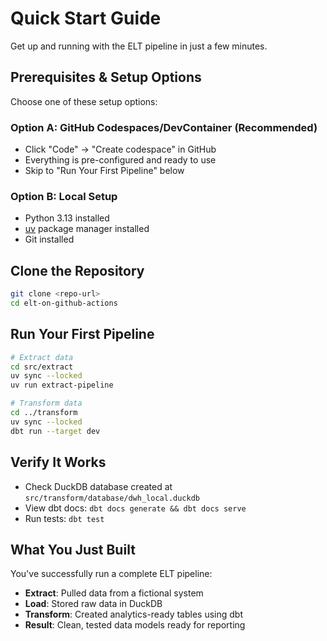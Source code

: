 # Quick Start Guide

Get up and running with the ELT pipeline in just a few minutes.

## Prerequisites & Setup Options

Choose one of these setup options:

### Option A: GitHub Codespaces/DevContainer (Recommended)

- Click "Code" → "Create codespace" in GitHub
- Everything is pre-configured and ready to use
- Skip to "Run Your First Pipeline" below

### Option B: Local Setup

- Python 3.13 installed
- [uv](https://docs.astral.sh/uv/getting-started/installation/) package manager installed
- Git installed

## Clone the Repository

```bash
git clone <repo-url>
cd elt-on-github-actions
```

## Run Your First Pipeline

```bash
# Extract data
cd src/extract
uv sync --locked
uv run extract-pipeline

# Transform data  
cd ../transform
uv sync --locked
dbt run --target dev
```

## Verify It Works

- Check DuckDB database created at `src/transform/database/dwh_local.duckdb`
- View dbt docs: `dbt docs generate && dbt docs serve`
- Run tests: `dbt test`

## What You Just Built

You've successfully run a complete ELT pipeline:

- **Extract**: Pulled data from a fictional system
- **Load**: Stored raw data in DuckDB
- **Transform**: Created analytics-ready tables using dbt
- **Result**: Clean, tested data models ready for reporting

